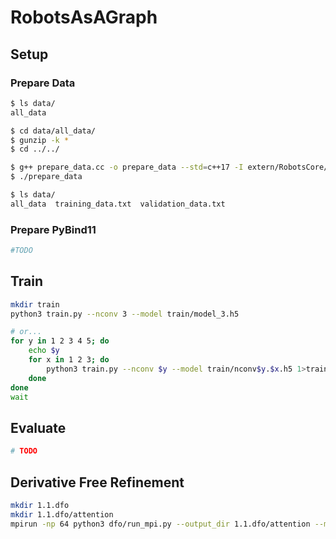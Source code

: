 # RobotsAsAGraph

## Setup

### Prepare Data

```sh
$ ls data/
all_data

$ cd data/all_data/
$ gunzip -k *
$ cd ../../

$ g++ prepare_data.cc -o prepare_data --std=c++17 -I extern/RobotsCore/include/ -O3 -Wall -pedantic -Wextra -Wshadow
$ ./prepare_data

$ ls data/
all_data  training_data.txt  validation_data.txt
```

### Prepare PyBind11

```sh
#TODO
```

## Train

```sh
mkdir train
python3 train.py --nconv 3 --model train/model_3.h5

# or...
for y in 1 2 3 4 5; do
    echo $y
    for x in 1 2 3; do
    	python3 train.py --nconv $y --model train/nconv$y.$x.h5 1>train/nconv$y.$x.log 2>train/nconv$y.$x.err &
    done
done 
wait
```

## Evaluate

```sh
# TODO
```

## Derivative Free Refinement

```sh
mkdir 1.1.dfo
mkdir 1.1.dfo/attention
mpirun -np 64 python3 dfo/run_mpi.py --output_dir 1.1.dfo/attention --model train/nconv1.1.h5.checkpoint.h5 --layers xe_net_conv/dense_4/kernel:0 xe_net_conv/dense_4/bias:0 xe_net_conv/dense_5/kernel:0 xe_net_conv/dense_5/bias:0 1>1.1.dfo/attention/log 
```